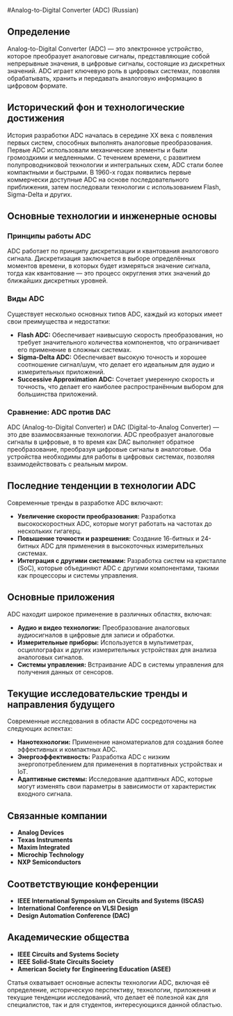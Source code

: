 #Analog-to-Digital Converter (ADC) (Russian)

## Определение

Analog-to-Digital Converter (ADC) — это электронное устройство, которое преобразует аналоговые сигналы, представляющие собой непрерывные значения, в цифровые сигналы, состоящие из дискретных значений. ADC играет ключевую роль в цифровых системах, позволяя обрабатывать, хранить и передавать аналоговую информацию в цифровом формате.

## Исторический фон и технологические достижения

История разработки ADC началась в середине XX века с появления первых систем, способных выполнять аналоговые преобразования. Первые ADC использовали механические элементы и были громоздкими и медленными. С течением времени, с развитием полупроводниковой технологии и интегральных схем, ADC стали более компактными и быстрыми. В 1960-х годах появились первые коммерчески доступные ADC на основе последовательного приближения, затем последовали технологии с использованием Flash, Sigma-Delta и других.

## Основные технологии и инженерные основы

### Принципы работы ADC

ADC работает по принципу дискретизации и квантования аналогового сигнала. Дискретизация заключается в выборе определённых моментов времени, в которых будет измеряться значение сигнала, тогда как квантование — это процесс округления этих значений до ближайших дискретных уровней.

### Виды ADC

Существует несколько основных типов ADC, каждый из которых имеет свои преимущества и недостатки:

- **Flash ADC:** Обеспечивает наивысшую скорость преобразования, но требует значительного количества компонентов, что ограничивает его применение в сложных системах.
- **Sigma-Delta ADC:** Обеспечивает высокую точность и хорошее соотношение сигнал/шум, что делает его идеальным для аудио и измерительных приложений.
- **Successive Approximation ADC:** Сочетает умеренную скорость и точность, что делает его наиболее распространённым выбором для большинства приложений.

### Сравнение: ADC против DAC

ADC (Analog-to-Digital Converter) и DAC (Digital-to-Analog Converter) — это две взаимосвязанные технологии. ADC преобразует аналоговые сигналы в цифровые, в то время как DAC выполняет обратное преобразование, преобразуя цифровые сигналы в аналоговые. Оба устройства необходимы для работы в цифровых системах, позволяя взаимодействовать с реальным миром.

## Последние тенденции в технологии ADC

Современные тренды в разработке ADC включают:

- **Увеличение скорости преобразования:** Разработка высокоскоростных ADC, которые могут работать на частотах до нескольких гигагерц.
- **Повышение точности и разрешения:** Создание 16-битных и 24-битных ADC для применения в высокоточных измерительных системах.
- **Интеграция с другими системами:** Разработка систем на кристалле (SoC), которые объединяют ADC с другими компонентами, такими как процессоры и системы управления.

## Основные приложения

ADC находит широкое применение в различных областях, включая:

- **Аудио и видео технологии:** Преобразование аналоговых аудиосигналов в цифровые для записи и обработки.
- **Измерительные приборы:** Используется в мультиметрах, осциллографах и других измерительных устройствах для анализа аналоговых сигналов.
- **Системы управления:** Встраивание ADC в системы управления для получения данных от сенсоров.

## Текущие исследовательские тренды и направления будущего

Современные исследования в области ADC сосредоточены на следующих аспектах:

- **Нанотехнологии:** Применение наноматериалов для создания более эффективных и компактных ADC.
- **Энергоэффективность:** Разработка ADC с низким энергопотреблением для применения в портативных устройствах и IoT.
- **Адаптивные системы:** Исследование адаптивных ADC, которые могут изменять свои параметры в зависимости от характеристик входного сигнала.

## Связанные компании

- **Analog Devices**
- **Texas Instruments**
- **Maxim Integrated**
- **Microchip Technology**
- **NXP Semiconductors**

## Соответствующие конференции

- **IEEE International Symposium on Circuits and Systems (ISCAS)**
- **International Conference on VLSI Design**
- **Design Automation Conference (DAC)**

## Академические общества

- **IEEE Circuits and Systems Society**
- **IEEE Solid-State Circuits Society**
- **American Society for Engineering Education (ASEE)**

Статья охватывает основные аспекты технологии ADC, включая её определение, историческую перспективу, технологии, приложения и текущие тенденции исследований, что делает её полезной как для специалистов, так и для студентов, интересующихся данной областью.